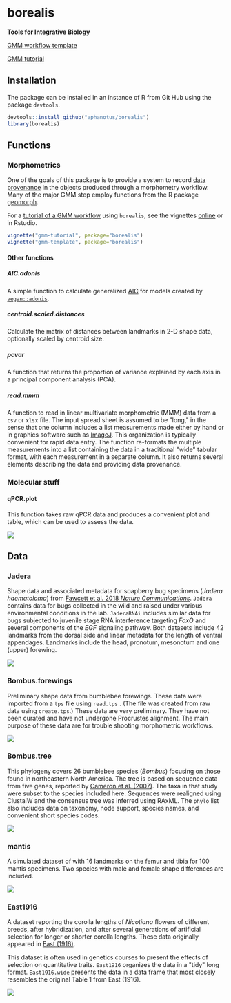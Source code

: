 # borealis

**Tools for Integrative Biology**

[GMM workflow template](https://www.bugsinourbackyard.org/wp-content/uploads/2020/10/gmm-template.html)

[GMM tutorial](https://www.bugsinourbackyard.org/wp-content/uploads/2020/10/gmm-tutorial.html)


## Installation

The package can be installed in an instance of R from Git Hub using the package `devtools`.

``` r
devtools::install_github("aphanotus/borealis")
library(borealis)
```

## Functions

### Morphometrics

One of the goals of this package is to provide a system to record [data provenance](https://en.wikipedia.org/wiki/Data_lineage#Data_provenance) in the objects
produced through a morphometry workflow. Many of the major GMM step employ functions from the R package [geomorph](https://cran.r-project.org/web/packages/geomorph/index.html).

For a [tutorial of a GMM workflow](https://www.bugsinourbackyard.org/wp-content/uploads/2020/10/gmm-tutorial.html) using `borealis`, see the vignettes [online](https://www.bugsinourbackyard.org/wp-content/uploads/2020/10/gmm-tutorial.html) or in Rstudio.

```r
vignette("gmm-tutorial", package="borealis")
vignette("gmm-template", package="borealis")
```

#### Other functions 

##### AIC.adonis

A simple function to calculate generalized [AIC](https://en.wikipedia.org/wiki/Akaike_information_criterion) for models created by [`vegan::adonis`](https://www.rdocumentation.org/packages/vegan/versions/2.4-2/topics/adonis).

##### centroid.scaled.distances

Calculate the matrix of distances between landmarks in 2-D shape data, optionally scaled by centroid size.

##### pcvar
 
A function that returns the proportion of variance explained by each axis in a principal component analysis (PCA).

##### read.mmm

A function to read in linear multivariate morphometric (MMM) data from a `csv` or `xlsx` file.
The input spread sheet is assumed to be "long," in the sense that one column includes a list measurements made either by hand or in graphics software such as [ImageJ](https://imagej.net).
This organization is typically convenient for rapid data entry.
The function re-formats the multiple measurements into a list containing the data in a traditional "wide" tabular format, with each measurement in a separate column. It also returns several elements
describing the data and providing data provenance.


### Molecular stuff

#### qPCR.plot

This function takes raw qPCR data and produces a convenient plot and table, which can be used to assess the data.

![](https://i.imgur.com/wSiHqsD.png)

## Data

### Jadera

Shape data and associated metadata for soapberry bug specimens (*Jadera haematoloma*) from [Fawcett et al. 2018 *Nature Communications*](https://www.nature.com/articles/s41467-018-04102-1). `Jadera` contains data for bugs collected in the wild and raised under various environmental conditions in the lab. `JaderaRNAi` includes similar data for bugs subjected to juvenile stage RNA interference targeting *FoxO* and several components of the *EGF* signaling pathway. Both datasets include 42 landmarks from the dorsal side and linear metadata for the length of ventral appendages. Landmarks include the head, pronotum, mesonotum and one (upper) forewing.

![](https://i.imgur.com/ZCmMXav.png)

### Bombus.forewings

Preliminary shape data from bumblebee forewings. These data were imported from a `tps` file using `read.tps` . (The file was created from raw data using `create.tps`.) These data are very preliminary. They have not been curated and have not undergone Procrustes alignment. The main purpose of these data are for trouble shooting morphometric workflows.

![](https://i.imgur.com/QDTUaFK.jpg)

### Bombus.tree

This phylogeny covers 26 bumblebee species (*Bombus*) focusing on those found in northeastern North America. The tree is based on sequence data from five genes, reported by [Cameron et al. (2007)](https://doi.org/10.1111/j.1095-8312.2007.00784.x). The taxa in that study were subset to the species included here. Sequences were realigned using ClustalW and the consensus tree was inferred using RAxML. The `phylo` list also includes data on taxonomy, node support, species names, and convenient short species codes.

![](https://i.imgur.com/KjWXYHs.jpg)

### mantis

A simulated dataset of with 16 landmarks on the femur and tibia for 100 mantis specimens. Two species with male and female shape differences are included.

![](https://i.imgur.com/Dxk2DyJ.png)

### East1916

A dataset reporting the corolla lengths of *Nicotiana* flowers of different breeds, after hybridization, and after several generations of artificial selection for longer or shorter corolla lengths. These data originally appeared in [East (1916)](http://www.genetics.org/content/1/2/164/). 

This dataset is often used in genetics courses to present the effects of selection on quantitative traits. `East1916` organizes the data in a "tidy" long format. `East1916.wide` presents the data in a data frame that most closely resembles the original Table 1 from East (1916).

![](https://i.imgur.com/M55tSko.jpg)




